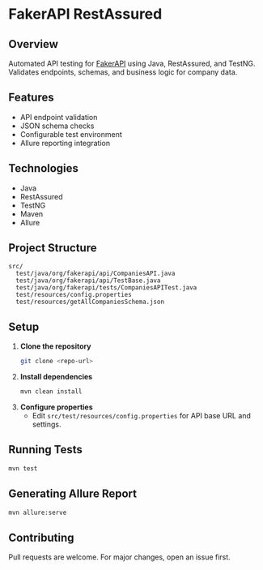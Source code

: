 # FakerAPI RestAssured

## Overview
Automated API testing for [FakerAPI](https://fakerapi.it/) using Java, RestAssured, and TestNG. Validates endpoints, schemas, and business logic for company data.

## Features
- API endpoint validation
- JSON schema checks
- Configurable test environment
- Allure reporting integration

## Technologies
- Java
- RestAssured
- TestNG
- Maven
- Allure

## Project Structure
```
src/
  test/java/org/fakerapi/api/CompaniesAPI.java
  test/java/org/fakerapi/api/TestBase.java
  test/java/org/fakerapi/tests/CompaniesAPITest.java
  test/resources/config.properties
  test/resources/getAllCompaniesSchema.json
```

## Setup
1. **Clone the repository**
   ```sh
   git clone <repo-url>
   ```
2. **Install dependencies**
   ```sh
   mvn clean install
   ```
3. **Configure properties**
   - Edit `src/test/resources/config.properties` for API base URL and settings.

## Running Tests
```sh
mvn test
```

## Generating Allure Report
```sh
mvn allure:serve
```

## Contributing
Pull requests are welcome. For major changes, open an issue first.
